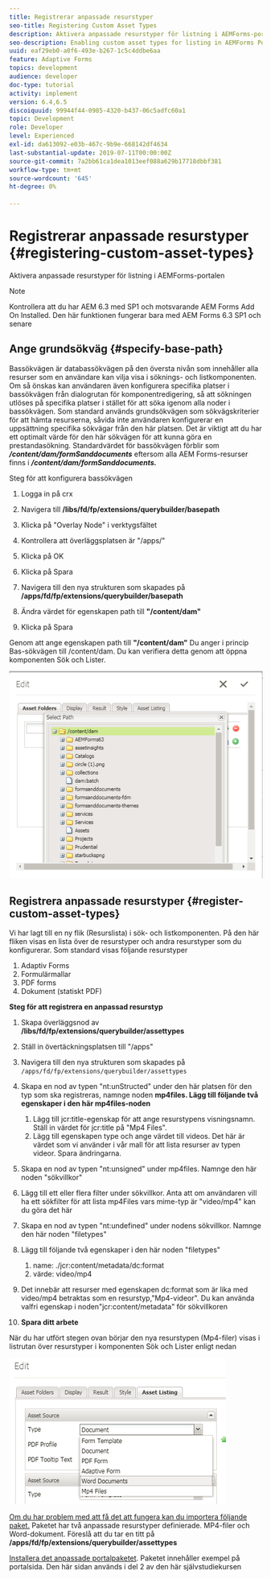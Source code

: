 ```yaml
---
title: Registrerar anpassade resurstyper
seo-title: Registering Custom Asset Types
description: Aktivera anpassade resurstyper för listning i AEMForms-portalen
seo-description: Enabling custom asset types for listing in AEMForms Portal
uuid: eaf29eb0-a0f6-493e-b267-1c5c4ddbe6aa
feature: Adaptive Forms
topics: development
audience: developer
doc-type: tutorial
activity: implement
version: 6.4,6.5
discoiquuid: 99944f44-0985-4320-b437-06c5adfc60a1
topic: Development
role: Developer
level: Experienced
exl-id: da613092-e03b-467c-9b9e-668142df4634
last-substantial-update: 2019-07-11T00:00:00Z
source-git-commit: 7a2bb61ca1dea1013eef088a629b17718dbbf381
workflow-type: tm+mt
source-wordcount: '645'
ht-degree: 0%

---
```


# Registrerar anpassade resurstyper {#registering-custom-asset-types}

Aktivera anpassade resurstyper för listning i AEMForms-portalen

>[!NOTE]
>
>Kontrollera att du har AEM 6.3 med SP1 och motsvarande AEM Forms Add On Installed. Den här funktionen fungerar bara med AEM Forms 6.3 SP1 och senare

## Ange grundsökväg {#specify-base-path}

Bassökvägen är databassökvägen på den översta nivån som innehåller alla resurser som en användare kan vilja visa i söknings- och listkomponenten. Om så önskas kan användaren även konfigurera specifika platser i bassökvägen från dialogrutan för komponentredigering, så att sökningen utlöses på specifika platser i stället för att söka igenom alla noder i bassökvägen. Som standard används grundsökvägen som sökvägskriterier för att hämta resurserna, såvida inte användaren konfigurerar en uppsättning specifika sökvägar från den här platsen. Det är viktigt att du har ett optimalt värde för den här sökvägen för att kunna göra en prestandasökning. Standardvärdet för bassökvägen förblir som **_/content/dam/formSanddocuments_** eftersom alla AEM Forms-resurser finns i **_/content/dam/formSanddocuments._**

Steg för att konfigurera bassökvägen

1. Logga in på crx
1. Navigera till **/libs/fd/fp/extensions/querybuilder/basepath**

1. Klicka på &quot;Overlay Node&quot; i verktygsfältet
1. Kontrollera att överläggsplatsen är &quot;/apps/&quot;
1. Klicka på OK
1. Klicka på Spara
1. Navigera till den nya strukturen som skapades på **/apps/fd/fp/extensions/querybuilder/basepath**

1. Ändra värdet för egenskapen path till **&quot;/content/dam&quot;**
1. Klicka på Spara

Genom att ange egenskapen path till **&quot;/content/dam&quot;** Du anger i princip Bas-sökvägen till /content/dam. Du kan verifiera detta genom att öppna komponenten Sök och Lister.

![basepath](assets/basepath.png)

## Registrera anpassade resurstyper {#register-custom-asset-types}

Vi har lagt till en ny flik (Resurslista) i sök- och listkomponenten. På den här fliken visas en lista över de resurstyper och andra resurstyper som du konfigurerar. Som standard visas följande resurstyper

1. Adaptiv Forms
1. Formulärmallar
1. PDF forms
1. Dokument (statiskt PDF)

**Steg för att registrera en anpassad resurstyp**

1. Skapa överläggsnod av **/libs/fd/fp/extensions/querybuilder/assettypes**

1. Ställ in övertäckningsplatsen till &quot;/apps&quot;
1. Navigera till den nya strukturen som skapades på `/apps/fd/fp/extensions/querybuilder/assettypes`

1. Skapa en nod av typen &quot;nt:unStructed&quot; under den här platsen för den typ som ska registreras, namnge noden **mp4files. Lägg till följande två egenskaper i den här mp4files-noden**

   1. Lägg till jcr:title-egenskap för att ange resurstypens visningsnamn. Ställ in värdet för jcr:title på &quot;Mp4 Files&quot;.
   1. Lägg till egenskapen type och ange värdet till videos. Det här är värdet som vi använder i vår mall för att lista resurser av typen videor. Spara ändringarna.

1. Skapa en nod av typen &quot;nt:unsigned&quot; under mp4files. Namnge den här noden &quot;sökvillkor&quot;
1. Lägg till ett eller flera filter under sökvillkor. Anta att om användaren vill ha ett sökfilter för att lista mp4Files vars mime-typ är &quot;video/mp4&quot; kan du göra det här
1. Skapa en nod av typen &quot;nt:undefined&quot; under nodens sökvillkor. Namnge den här noden &quot;filetypes&quot;
1. Lägg till följande två egenskaper i den här noden &quot;filetypes&quot;

   1. name: ./jcr:content/metadata/dc:format
   1. värde: video/mp4

1. Det innebär att resurser med egenskapen dc:format som är lika med video/mp4 betraktas som en resurstyp,&quot;Mp4-videor&quot;. Du kan använda valfri egenskap i noden&quot;jcr:content/metadata&quot; för sökvillkoren

1. **Spara ditt arbete**

När du har utfört stegen ovan börjar den nya resurstypen (Mp4-filer) visas i listrutan över resurstyper i komponenten Sök och Lister enligt nedan

![mp4files](assets/mp4files.png)

[Om du har problem med att få det att fungera kan du importera följande paket.](assets/assettypeskt1.zip) Paketet har två anpassade resurstyper definierade. MP4-filer och Word-dokument. Föreslå att du tar en titt på **/apps/fd/fp/extensions/querybuilder/assettypes**

[Installera det anpassade portalpaketet](assets/customportalpage.zip). Paketet innehåller exempel på portalsida. Den här sidan används i del 2 av den här självstudiekursen
